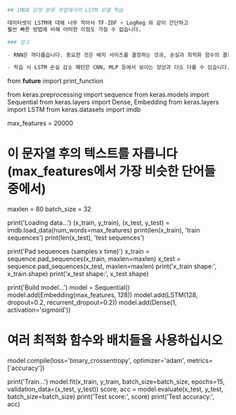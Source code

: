 ```python
## IMDB 감정 분류 작업에서의 LSTM 모델 학습

데이터셋이 LSTM에 대해 너무 작아서 TF-IDF + LogReg 와 같이 간단하고
훨씬 빠른 방법에 비해 어떠한 이점도 가질 수 없습니다.

### 참고

- RNN은 까다롭습니다. 중요한 것은 배치 사이즈를 결정하는 것과, 손실과 최적화 함수의 결정 등이 있습니다. 어떤 배열들은 수렴되지 않습니다. 

- 학습 시 LSTM 손실 감소 패턴은 CNN, MLP 등에서 보이는 양상과 다소 다를 수 있습니다.

```
from __future__ import print_function

from keras.preprocessing import sequence
from keras.models import Sequential
from keras.layers import Dense, Embedding
from keras.layers import LSTM
from keras.datasets import imdb

max_features = 20000
# 이 문자열 후의 텍스트를 자릅니다 (max_features에서 가장 비슷한 단어들 중에서)
maxlen = 80
batch_size = 32

print('Loading data...')
(x_train, y_train), (x_test, y_test) = imdb.load_data(num_words=max_features)
print(len(x_train), 'train sequences')
print(len(x_test), 'test sequences')

print('Pad sequences (samples x time)')
x_train = sequence.pad_sequences(x_train, maxlen=maxlen)
x_test = sequence.pad_sequences(x_test, maxlen=maxlen)
print('x_train shape:', x_train.shape)
print('x_test shape:', x_test.shape)

print('Build model...')
model = Sequential()
model.add(Embedding(max_features, 128))
model.add(LSTM(128, dropout=0.2, recurrent_dropout=0.2))
model.add(Dense(1, activation='sigmoid'))

# 여러 최적화 함수와 배치들을 사용하십시오
model.compile(loss='binary_crossentropy',
              optimizer='adam',
              metrics=['accuracy'])

print('Train...')
model.fit(x_train, y_train,
          batch_size=batch_size,
          epochs=15,
          validation_data=(x_test, y_test))
score, acc = model.evaluate(x_test, y_test,
                            batch_size=batch_size)
print('Test score:', score)
print('Test accuracy:', acc)
